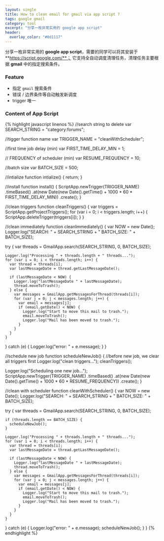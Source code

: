 ```yaml
---
layout: single
title: How to clean email for gmail via app script ?
tags: google gmail
category: tool
excerpt: "分享一枚非常实用的 google app script"
header:
  overlay_color: "#0d1117"
---
```


分享一枚非常实用的 **google app script**，需要的同学可以将其安装于 **https://script.google.com/**；
它支持全自动调度清理任务，清理任务主要根据 **gmail** 中的指定搜索条件。

### Feature

- 指定 `gmail` 搜索条件
- 错误 / 边界条件等自动触发新调度
- trigger 唯一

### Content of App Script

{% highlight javascript linenos %}
//search string to delete
var SEARCH_STRING = "category:forums";

//tigger function name
var TRIGGER_NAME = "cleanWithScheduler";

//first time job delay (min)
var FIRST_TIME_DELAY_MIN = 1;

// FREQUENCY of scheduler (min)
var RESUME_FREQUENCY = 10;

//batch size
var BATCH_SIZE = 500;

//intialize
function intialize() {
  return;
}

//install
function install() {
  ScriptApp.newTrigger(TRIGGER_NAME)
    .timeBased()
    .at(new Date(new Date().getTime() + 1000 * 60 * FIRST_TIME_DELAY_MIN))
    .create();
}

//clean triggers
function cleanTriggers() {
  var triggers = ScriptApp.getProjectTriggers();
  for (var i = 0; i < triggers.length; i++) {
    ScriptApp.deleteTrigger(triggers[i]);
  }
}

//clean immediately
function cleanImmediately() {
  var NOW = new Date();
  Logger.log("SEARCH: " + SEARCH_STRING + " BATCH_SIZE: " + BATCH_SIZE);

  try {
    var threads = GmailApp.search(SEARCH_STRING, 0, BATCH_SIZE);

    Logger.log("Processing " + threads.length + " threads...");
    for (var i = 0; i < threads.length; i++) {
      var thread = threads[i];
      var lastMessageDate = thread.getLastMessageDate();

      if (lastMessageDate < NOW) {
        Logger.log("lastMessageDate " + lastMessageDate);
        thread.moveToTrash();
      } else {
        var messages = GmailApp.getMessagesForThread(threads[i]);
        for (var j = 0; j < messages.length; j++) {
          var email = messages[j];
          if (email.getDate() < NOW) {
            Logger.log("Start to move this mail to trash.");
            email.moveToTrash();
            Logger.log("Mail has been moved to trash.");
          }
        }
      }
    }
  } catch (e) {
    Logger.log("error: " + e.message);
  }
}

//schedule new job
function scheduleNewJob() {
  //before new job, we clear all triggers first
  Logger.log("clean triggers...");
  cleanTriggers();

  Logger.log("Scheduling one new job...");
  ScriptApp.newTrigger(TRIGGER_NAME)
    .timeBased()
    .at(new Date(new Date().getTime() + 1000 * 60 * RESUME_FREQUENCY))
    .create();
}

//clean with scheduler
function cleanWithScheduler() {
  var NOW = new Date();
  Logger.log("SEARCH: " + SEARCH_STRING + " BATCH_SIZE: " + BATCH_SIZE);

  try {
    var threads = GmailApp.search(SEARCH_STRING, 0, BATCH_SIZE);

    if (threads.length == BATCH_SIZE) {
      scheduleNewJob();
    }

    Logger.log("Processing " + threads.length + " threads...");
    for (var i = 0; i < threads.length; i++) {
      var thread = threads[i];
      var lastMessageDate = thread.getLastMessageDate();

      if (lastMessageDate < NOW) {
        Logger.log("lastMessageDate " + lastMessageDate);
        thread.moveToTrash();
      } else {
        var messages = GmailApp.getMessagesForThread(threads[i]);
        for (var j = 0; j < messages.length; j++) {
          var email = messages[j];
          if (email.getDate() < NOW) {
            Logger.log("Start to move this mail to trash.");
            email.moveToTrash();
            Logger.log("Mail has been moved to trash.");
          }
        }
      }
    }
  } catch (e) {
    Logger.log("error: " + e.message);
    scheduleNewJob();
  }
}
{% endhighlight %}
